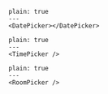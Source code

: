 
```react
plain: true
---
<DatePicker></DatePicker>
```

```react
plain: true
---
<TimePicker />
```

```react
plain: true
---
<RoomPicker />
```

